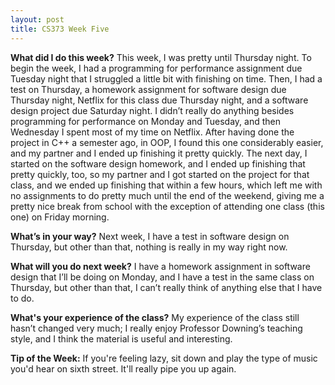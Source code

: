 ```yaml
---
layout: post
title: CS373 Week Five
---
```


__What did I do this week?__ This week, I was pretty until Thursday night. To begin the week, I had a programming for performance assignment due Tuesday night that I struggled a little bit with finishing on time. Then, I had a test on Thursday, a homework assignment for software design due Thursday night, Netflix for this class due Thursday night, and a software design project due Saturday night. I didn’t really do anything besides programming for performance on Monday and Tuesday, and then Wednesday I spent most of my time on Netflix. After having done the project in C++ a semester ago, in OOP, I found this one considerably easier, and my partner and I ended up finishing it pretty quickly. The next day, I started on the software design homework, and I ended up finishing that pretty quickly, too, so my partner and I got started on the project for that class, and we ended up finishing that within a few hours, which left me with no assignments to do pretty much until the end of the weekend, giving me a pretty nice break from school with the exception of attending one class (this one) on Friday morning.

__What’s in your way?__ Next week, I have a test in software design on Thursday, but other than that, nothing is really in my way right now.

__What will you do next week?__ I have a homework assignment in software design that I’ll be doing on Monday, and I have a test in the same class on Thursday, but other than that, I can’t really think of anything else that I have to do.

__What's your experience of the class?__ My experience of the class still hasn’t changed very much; I really enjoy Professor Downing’s teaching style, and I think the material is useful and interesting. 

__Tip of the Week:__ If you're feeling lazy, sit down and play the type of music you'd hear on sixth street. It'll really pipe you up again.
